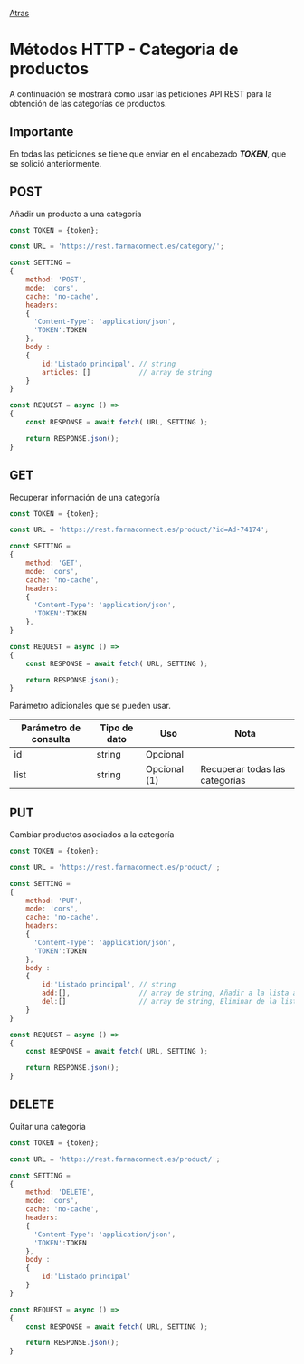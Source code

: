[Atras](/README.md) 

# Métodos HTTP - Categoria de productos
A continuación se mostrará como usar las peticiones API REST para la obtención de las categorías de productos.

## Importante
En todas las peticiones se tiene que enviar en el encabezado ***TOKEN***, que se solició anteriormente.

## POST
Añadir un producto a una categoria

```javascript
const TOKEN = {token};

const URL = 'https://rest.farmaconnect.es/category/';

const SETTING =
{
    method: 'POST', 
    mode: 'cors', 
    cache: 'no-cache',
    headers: 
    {
      'Content-Type': 'application/json',
      'TOKEN':TOKEN
    }, 
    body : 
    {
        id:'Listado principal', // string
        articles: []            // array de string
    }
}

const REQUEST = async () =>
{
    const RESPONSE = await fetch( URL, SETTING );

    return RESPONSE.json();
}
```
## GET
Recuperar información de una categoría

```javascript
const TOKEN = {token};

const URL = 'https://rest.farmaconnect.es/product/?id=Ad-74174';

const SETTING =
{
    method: 'GET', 
    mode: 'cors', 
    cache: 'no-cache',
    headers: 
    {
      'Content-Type': 'application/json',
      'TOKEN':TOKEN
    }, 
}

const REQUEST = async () =>
{
    const RESPONSE = await fetch( URL, SETTING );

    return RESPONSE.json();
}

```

Parámetro adicionales que se pueden usar.

Parámetro de consulta       | Tipo de dato              |  Uso                    | Nota    |
------------------------    | ------------------------  |------------------------ |------------------------         |
id                          | string                    | Opcional             |  |
list                         | string                    | Opcional (1)           |  Recuperar todas las categorías |

## PUT
Cambiar productos asociados a la categoría
```javascript
const TOKEN = {token};

const URL = 'https://rest.farmaconnect.es/product/';

const SETTING =
{
    method: 'PUT', 
    mode: 'cors', 
    cache: 'no-cache',
    headers: 
    {
      'Content-Type': 'application/json',
      'TOKEN':TOKEN
    }, 
    body : 
    {
        id:'Listado principal', // string
        add:[],                 // array de string, Añadir a la lista actual
        del:[]                  // array de string, Eliminar de la lista actual
    }
}

const REQUEST = async () =>
{
    const RESPONSE = await fetch( URL, SETTING );

    return RESPONSE.json();
}
```
## DELETE 
Quitar una categoría
```javascript
const TOKEN = {token};

const URL = 'https://rest.farmaconnect.es/product/';

const SETTING =
{
    method: 'DELETE', 
    mode: 'cors', 
    cache: 'no-cache',
    headers: 
    {
      'Content-Type': 'application/json',
      'TOKEN':TOKEN
    }, 
    body : 
    {
        id:'Listado principal'
    }
}

const REQUEST = async () =>
{
    const RESPONSE = await fetch( URL, SETTING );

    return RESPONSE.json();
}
```